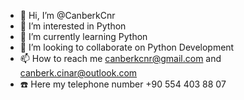- 👋 Hi, I’m @CanberkCnr
- 👀 I’m interested in Python
- 🌱 I’m currently learning Python
- 💞️ I’m looking to collaborate on Python Development
- 📫 How to reach me canberkcnr@gmail.com and canberk.cinar@outlook.com
- :phone: Here my telephone number +90 554 403 88 07
<!---
CanberkCnr/CanberkCnr is a ✨ special ✨ repository because its `README.md` (this file) appears on your GitHub profile.
You can click the Preview link to take a look at your changes.
--->
